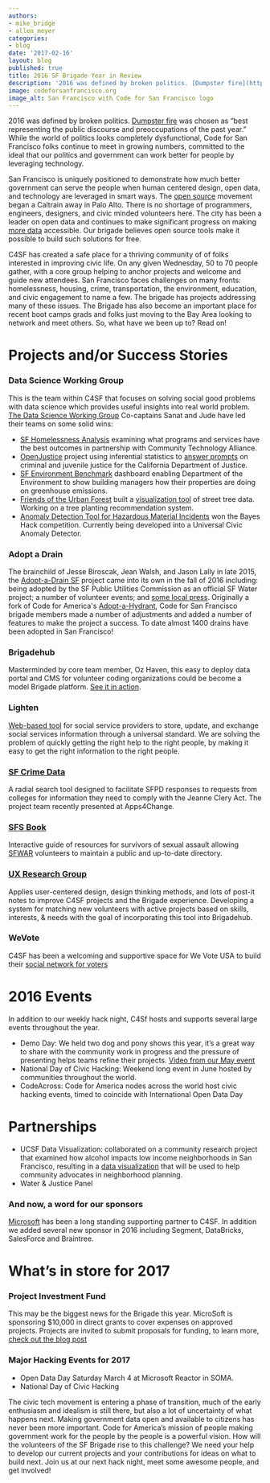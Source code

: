 ```yaml
---
authors:
- mike_bridge
- allen_meyer
categories:
- blog
date: '2017-02-16'
layout: blog
published: true
title: 2016 SF Brigade Year in Review
description: '2016 was defined by broken politics. [Dumpster fire](http://www.americandialect.org/dumpster-fire-is-2016-american-dialect-society-word-of-the-year) was chosen as “best representing the public discourse and preoccupations of the past year.” While the world of politics looks completely dysfunctional, Code for San Francisco folks continue to meet in growing numbers, committed to the ideal that our politics and government can work better for people by leveraging technology.'
image: codeforsanfrancisco.org
image_alt: San Francisco with Code for San Francisco logo
---
```


2016 was defined by broken politics. [Dumpster fire](http://www.americandialect.org/dumpster-fire-is-2016-american-dialect-society-word-of-the-year) was chosen as “best representing the public discourse and preoccupations of the past year.” While the world of politics looks completely dysfunctional, Code for San Francisco folks continue to meet in growing numbers, committed to the ideal that our politics and government can work better for people by leveraging technology.

San Francisco is uniquely positioned to demonstrate how much better government can serve the people when human centered design, open data, and technology are leveraged in smart ways. The [open source](https://opensource.org/history) movement began a Caltrain away in Palo Alto. There is no shortage of programmers, engineers, designers, and civic minded volunteers here. The city has been a leader on open data and continues to make significant progress on making [more data](https://datasf.org/) accessible. Our brigade believes open source tools make it possible to build such solutions for free.

C4SF has created a safe place for a thriving community of of folks interested in improving civic life. On any given Wednesday, 50 to 70 people gather, with a core group helping to anchor projects and welcome and guide new attendees. San Francisco faces challenges on many fronts: homelessness, housing, crime, transportation, the environment, education, and civic engagement to name a few. The brigade has projects addressing many of these issues. The Brigade has also become an important place for recent boot camps grads and folks just moving to the Bay Area looking to network and meet others. So, what have we been up to? Read on! 

# Projects and/or Success Stories

### Data Science Working Group
This is the team within C4SF that focuses on solving social good problems with data science which provides useful insights into real world problem. [The Data Science Working Group](http://datascience.codeforsanfrancisco.org/) Co-captains Sanat and Jude have led their teams on some solid wins: 
* [SF Homelessness Analysis](http://datascience.codeforsanfrancisco.org/project/sf-homelessness-analysis/) examining what programs and services have the best outcomes in partnership with Community Technology Alliance.
* [OpenJustice](https://openjustice.doj.ca.gov/) project using inferential statistics to [answer prompts](http://datascience.codeforsanfrancisco.org/project/ca-doj-openjustice-hypothesis-testing-predictive-modeling/) on criminal and juvenile justice for the California Department of Justice.
* [SF Environment Benchmark](http://datascience.codeforsanfrancisco.org/project/sf-environment-benchmark/) dashboard enabling Department of the Environment to show building managers how their properties are doing on greenhouse emissions.
* [Friends of the Urban Forest](https://www.fuf.net/) built a [visualization tool](http://datascience.codeforsanfrancisco.org/project/friends-of-the-urban-forest-street-tree-viz/) of street tree data. Working on a tree planting recommendation system.
* [Anomaly Detection Tool for Hazardous Material Incidents](https://judec.shinyapps.io/shiny_anomaly_detection/)  won the Bayes Hack competition. Currently being developed into a Universal Civic Anomaly Detector.

### Adopt a Drain
The brainchild of Jesse Biroscak, Jean Walsh, and Jason Lally in late 2015, the [Adopt-a-Drain SF](https://adoptadrain.sfwater.org/) project came into its own in the fall of 2016 including: being adopted by the SF Public Utilities Commission as an official SF Water project; a number of volunteer events; and [some local press](http://hoodline.com/2016/11/the-great-leaf-catcher-puuurple-drainnnn-san-francisco-residents-adopt-drains-to-prevent-flooding). Originally a fork of Code for America's [Adopt-a-Hydrant](https://www.codeforamerica.org/products/adopt-a-hydrant/), Code for San Francisco brigade members made a number of adjustments and added a number of features to make the project a success. To date almost 1400 drains have been adopted in San Francisco!

### Brigadehub 
Masterminded by core team member, Oz Haven, this easy to deploy data portal and CMS for volunteer coding organizations could be become a model Brigade platform. [See it in action]( http://codeforsanfrancisco.org/).

### Lighten
[Web-based tool](http://codeforsanfrancisco.org/projects/Lighten) for social service providers to store, update, and exchange social services information through a universal standard. We are solving the problem of quickly getting the right help to the right people, by making it easy to get the right information to the right people.

### [SF Crime Data](http://codeforsanfrancisco.org/projects/SF-Crime-Data) 
A radial search tool designed to facilitate SFPD responses to requests from colleges for information they need to comply with the Jeanne Clery Act. The project team recently presented at Apps4Change.

### [SFS Book](http://codeforsanfrancisco.org/projects/SFS-Book)
Interactive guide of resources for survivors of sexual assault allowing [SFWAR](http://sfwar.org/about.html) volunteers to maintain a public and up-to-date directory.

### [UX Research Group](http://codeforsanfrancisco.org/projects/User-Research-Working-Group)
Applies user-centered design, design thinking methods, and lots of post-it notes to improve C4SF projects and the Brigade experience. Developing a system for matching new volunteers with active projects based on skills, interests, & needs with the goal of incorporating this tool into Brigadehub.

### WeVote 
C4SF has been a welcoming and supportive space for We Vote USA to build their [social network for voters]( http://www.wevoteusa.org/)

# 2016 Events
In addition to our weekly hack night, C4Sf hosts and supports several large events throughout the year.
* Demo Day: We held two dog and pony shows this year, it’s a great way to share with the community work in progress and the pressure of presenting helps teams refine their projects. [Video from our May event]( https://www.youtube.com/playlist?list=PLtMOjE6qfBWjnI_Vm80ZKoT4Ap5drMCfv)
* National Day of Civic Hacking: Weekend long event in June hosted by communities throughout the world.
* CodeAcross: Code for America nodes across the world host civic hacking events, timed to coincide with International Open Data Day

# Partnerships
* UCSF Data Visualization: collaborated on a community research project that examined how alcohol impacts low income neighborhoods in San Francisco, resulting in a [data visualization](http://codeforsanfrancisco.org/blog/post/VR-Data-Visualization-A-New-Way-to-Address-Community-Issues) that will be used to help community advocates in neighborhood planning.
* Water & Justice Panel

### And now, a word for our sponsors
[Microsoft](https://blogs.microsoft.com/bayarea/) has been a long standing supporting partner to C4SF. In addition we added several new sponsor in 2016 including Segment, DataBricks, SalesForce and Braintree. 

# What’s in store for 2017

### Project Investment Fund
This may be the biggest news for the Brigade this year. MicroSoft is sponsoring $10,000 in direct grants to cover expenses on approved projects. Projects are invited to submit proposals for funding, to learn more, [check out the blog post](http://codeforsanfrancisco.org/blog/post/Project-Investment-Fund-Launches)

### Major Hacking Events for 2017
* Open Data Day Saturday March 4 at Microsoft Reactor in SOMA.
* National Day of Civic Hacking

The civic tech movement is entering a phase of transition, much of the early enthusiasm and idealism is still there, but also a lot of uncertainty of what happens next. Making government data open and available to citizens has never been more important. Code for America’s mission of people making government work for the people by the people is a powerful vision. How will the volunteers of the SF Brigade rise to this challenge? We need your help to develop our current projects and your contributions for ideas on what to build next. Join us at our next hack night, meet some awesome people, and get involved!
